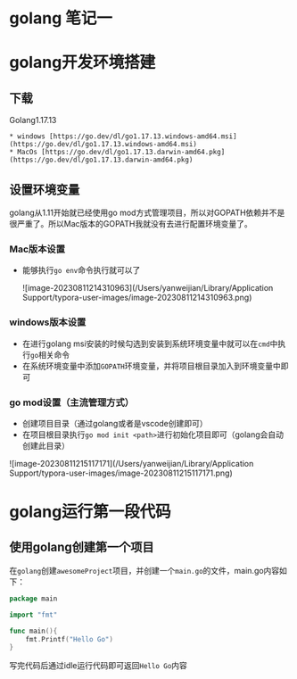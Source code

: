 # golang 笔记一

 

# golang开发环境搭建

## 下载 

Golang1.17.13 

	* windows [https://go.dev/dl/go1.17.13.windows-amd64.msi](https://go.dev/dl/go1.17.13.windows-amd64.msi)
	* MacOs [https://go.dev/dl/go1.17.13.darwin-amd64.pkg](https://go.dev/dl/go1.17.13.darwin-amd64.pkg)



## 设置环境变量

golang从1.11开始就已经使用go mod方式管理项目，所以对GOPATH依赖并不是很严重了。所以Mac版本的GOPATH我就没有去进行配置环境变量了。

### Mac版本设置

* 能够执行`go env`命令执行就可以了

    ![image-20230811214310963](/Users/yanweijian/Library/Application Support/typora-user-images/image-20230811214310963.png)

  

### windows版本设置

* 在进行golang msi安装的时候勾选到安装到系统环境变量中就可以在`cmd`中执行`go`相关命令
* 在系统环境变量中添加`GOPATH`环境变量，并将项目根目录加入到环境变量中即可



### go mod设置（主流管理方式）

* 创建项目目录（通过golang或者是vscode创建即可）
* 在项目根目录执行`go mod init <path>`进行初始化项目即可（golang会自动创建此目录）

![image-20230811215117171](/Users/yanweijian/Library/Application Support/typora-user-images/image-20230811215117171.png)

# golang运行第一段代码



## 使用golang创建第一个项目

在`golang`创建`awesomeProject`项目，并创建一个`main.go`的文件，main.go内容如下：

```go
package main

import "fmt"

func main(){
	fmt.Printf("Hello Go")
}
```

写完代码后通过idle运行代码即可返回`Hello Go`内容





